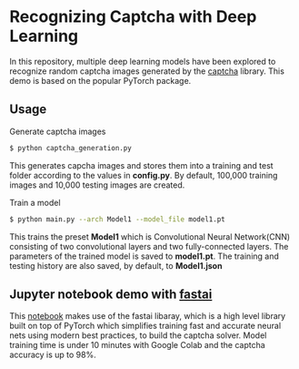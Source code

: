 # Recognizing Captcha with Deep Learning

In this repository, multiple deep learning models have been explored to recognize random captcha images generated by the [captcha](https://github.com/lepture/captcha "captcha") library. This demo is based on the popular PyTorch package.

## Usage

Generate captcha images
```bash
$ python captcha_generation.py
```
This generates capcha images and stores them into a training and test folder according to the values in **config.py**. By default, 100,000 training images and 10,000 testing images are created.

Train a model
```bash
$ python main.py --arch Model1 --model_file model1.pt
```
This trains the preset **Model1** which is Convolutional Neural Network(CNN) consisting of two convolutional layers and two fully-connected layers. The parameters of the trained model is saved to **model1.pt**. The training and testing history are also saved, by default, to **Model1.json**

## Jupyter notebook demo with [fastai](https://github.com/fastai/fastai "fastai")

This [notebook](https://github.com/taiharry108/captcha_recognition/blob/master/Captcha_Recognition.ipynb "notebook") makes use of the fastai libaray, which is a high level library built on top of PyTorch which simplifies training fast and accurate neural nets using modern best practices, to build the captcha solver. Model training time is under 10 minutes with Google Colab and the captcha accuracy is up to 98%. 
